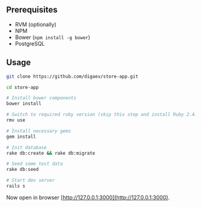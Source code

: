 ## Prerequisites

* RVM (optionally)
* NPM
* Bower (`npm install -g bower`)
* PostgreSQL

## Usage

```bash
git clone https://github.com/digaev/store-app.git

cd store-app

# Install bower components
bower install

# Switch to required ruby version (skip this step and install Ruby 2.4.1 manually if you're not familar with RVM)
rmv use

# Install necessary gems
gem install

# Init database
rake db:create && rake db:migrate

# Seed some test data
rake db:seed

# Start dev server
rails s
```

Now open in browser [http://127.0.0.1:3000](http://127.0.0.1:3000).
